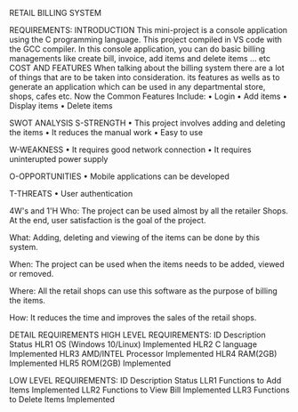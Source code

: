 RETAIL BILLING SYSTEM

REQUIREMENTS:
INTRODUCTION
This mini-project is a console application using the C programming language. This project compiled in VS code with the GCC compiler. In this console application, you can do basic billing managements like create bill, invoice, add items and delete  items … etc
COST AND FEATURES
When talking about the billing system there are a lot of things that are to be taken into consideration. its features as wells as to generate an application which can be used in any departmental store, shops, cafes etc.
Now the Common Features Include:
•	Login
•	Add items
•	Display items
•	Delete items

SWOT ANALYSIS
S-STRENGTH
•	This project involves adding and deleting the items
•	It reduces the manual work
•	Easy to use

 W-WEAKNESS
•	It requires good network connection
•	It requires uninterupted power supply


O-OPPORTUNITIES
•	Mobile applications can be developed

T-THREATS
•	User authentication

4W's and 1'H
Who:
The project can be used almost by all the retailer Shops. At the end, user satisfaction is the goal of the project.

What:
Adding, deleting and viewing of the items can be done by this system.

When:
The project can be used when the items needs to be added, viewed or removed.

Where:
All the retail shops can use this software as the purpose of billing the items.

How:
It reduces the time and improves the sales of the retail shops.

DETAIL REQUIREMENTS
HIGH LEVEL REQUIREMENTS:
ID	Description	Status
HLR1	OS  (Windows 10/Linux)	Implemented
HLR2	C language	Implemented
HLR3	AMD/INTEL Processor	Implemented
HLR4	RAM(2GB)	Implemented
HLR5	ROM(2GB)	Implemented

LOW LEVEL REQUIREMENTS:
ID	Description	Status
LLR1	Functions to Add Items	Implemented
LLR2	Functions to View Bill	Implemented
LLR3	Functions to Delete Items	Implemented


